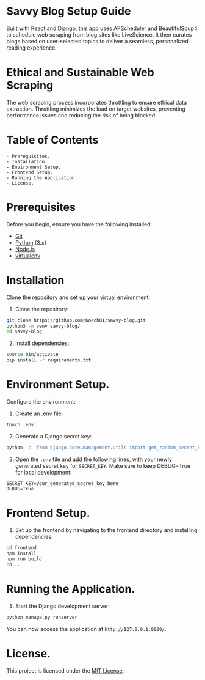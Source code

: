 # Savvy Blog Setup Guide
Built with React and Django, this app uses APScheduler and BeautifulSoup4 to schedule web scraping from blog sites like LiveScience. It then curates blogs based on user-selected topics to deliver a seamless, personalized reading experience.
 
# Ethical and Sustainable Web Scraping
The web scraping process incorporates throttling to ensure ethical data extraction. Throttling minimizes the load on target websites, preventing performance issues and reducing the risk of being blocked. 

# Table of Contents
    - Prerequisites.
    - Installation.
    - Environment Setup.
    - Frontend Setup.
    - Running the Application. 
    - License. 

# Prerequisites
Before you begin, ensure you have the following installed:
- [Git](https://git-scm.com/downloads)
- [Python](https://www.python.org/downloads/) (3.x)
- [Node.js](https://nodejs.org/en/download)
- [virtualenv](https://virtualenv.pypa.io/en/latest/installation.html)

# Installation
Clone the repository and set up your virtual environment:

1. Clone the repository:
```bash
git clone https://github.com/Koech01/savvy-blog.git
python3 -m venv savvy-blog/
cd savvy-blog
```

2. Install dependencies:
```bash
source bin/activate
pip install -r requirements.txt
```

# Environment Setup.
Configure the environment:

1. Create an .env file:
```bash
touch .env 
```

2. Generate a Django secret key:
```bash
python -c 'from django.core.management.utils import get_random_secret_key; print(get_random_secret_key())'
```

3. Open the `.env` file and add the following lines, with your newly generated secret key for `SECRET_KEY`. Make sure to keep DEBUG=True for local development:
```env
SECRET_KEY=your_generated_secret_key_here
DEBUG=True
```

# Frontend Setup.

1. Set up the frontend by navigating to the frontend directory and installing dependencies:
```bash
cd frontend
npm install
npm run build
cd ..
```

# Running the Application.

1. Start the Django development server:
```bash
python manage.py runserver 
```
You can now access the application at `http://127.0.0.1:8000/`.

# License.
This project is licensed under the [MIT License](https://opensource.org/licenses/MIT).